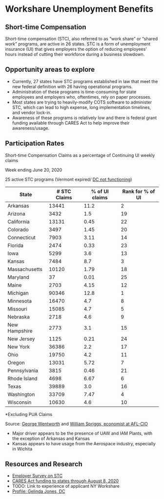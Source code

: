 # Workshare Unemployment Benefits

## Short-time Compensation
Short-time compensation (STC), also referred to as “work share” or “shared work” programs, are active in 26 states. STC is a form of unemployment insurance (UI) that gives employers the option of reducing employees’ hours instead of cutting their workforce during a business slowdown. 

## Opportunity areas to explore
* Currently, 27 states have STC programs established in law that meet the new federal definition with 26 having operational programs.
* Administration of these programs is time-consuming for state employees and employers who, oftentimes, rely on paper processes.
* Most states are trying to heavily-modify COTS software to administer STC, which can lead to high expense, long implementation timelines, and vendor lock-in.
* Awareness of these programs is relatively low and there is federal grant funding available through CARES Act to help improve their awareness/usage.

## Participation Rates
Short-time Compensation Claims as a percentage of Continuing UI weekly claims

Week ending June 20, 2020

25 active STC programs (Vermont expired/ [DC not functioning](https://does.dc.gov/publication/2020-shared-work-unemployment-insurance-program-process))

|State			|# STC Claims		|% of UI claims			|Rank for % of UI|
|----|---|---|----|
|Arkansas		|13441				|11.2			|2|
|Arizona			|3432				|1.5			|19|
|California		|13131				|0.45			|22|
|Colorado		|3497				|1.45			|20|
|Connecticut		|7903				|3.11			|14|
|Florida			|2474				|0.33			|23|
|Iowa			|5299				|3.6			|13|
|Kansas			|7484				|8.7			|3|
|Massachusetts		|10120				|1.79			|18|
|Maryland		|37				|0.01			|25|
|Maine			|2703				|4.15			|12|
|Michigan		|90346				|12.8			|1|
|Minnesota		|16470				|4.7			|8|
|Missouri		|15085				|4.7			|5|
|Nebraska		|2718				|4.6			|9|
|New Hampshire		|2773				|3.1			|15|
|New Jersey		|1125				|0.21			|24|
|New York		|36386				|2.2			|17|
|Ohio			|19750				|4.2			|11|
|Oregon			|13031				|5.72			|7|
|Pennsylvania		|3815				|0.46			|21|
|Rhode Island		|4698				|6.67			|6|
|Texas			|39889				|3.0			|16|
|Washington		|33709				|7.47			|4|
|Wisconsin		|10630				|4.6			|10|

*Excluding PUA Claims

Source: [George Wentworth](https://www.nelp.org/expert/george-wentworth/)
and [William Spriggs, economist at AFL-CIO](https://aflcio.org/policy-experts/william-e-spriggs)

* Major driver appears to be the presence of UAW and IAM Plants, with the exception of Arkansas and Kansas
* Kansas appears to have usage from the Aerospace industry, especially in Wichita

## Resources and Research
* [Employer Survey on STC](https://impaqint.com/work/project-reports/employer-views-about-short-time-compensation-program-survey-and-analysis-four) 
* [CARES Act funding to states through August 8, 2020](https://oui.doleta.gov/unemploy/docs/cares_act_funding_state.html)
* TODO: Link to experience of applicant NY Workshare
* [Profile: Gelinda Jones, DC](https://www.linkedin.com/in/gelinda-jones-35b97262/)

